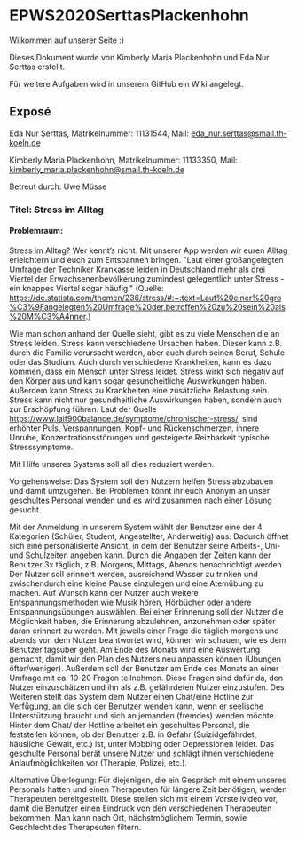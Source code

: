 # EPWS2020SerttasPlackenhohn
Wilkommen auf unserer Seite :)

Dieses Dokument wurde von Kimberly Maria Plackenhohn und Eda Nur Serttas erstellt.

Für weitere Aufgaben wird in unserem GitHub ein Wiki angelegt.

## Exposé


Eda Nur Serttas,
Matrikelnummer: 11131544,
Mail: eda_nur.serttas@smail.th-koeln.de

Kimberly Maria Plackenhohn,
Matrikelnummer: 11133350,
Mail: kimberly_maria.plackenhohn@smail.th-koeln.de

Betreut durch: Uwe Müsse

### Titel: Stress im Alltag

#### Problemraum:
Stress im Alltag? Wer kennt’s nicht. Mit unserer App werden wir euren Alltag erleichtern und euch zum Entspannen bringen. 
"Laut einer großangelegten Umfrage der Techniker Krankasse leiden in Deutschland mehr als drei Viertel der Erwachsenenbevölkerung zumindest gelegentlich unter Stress - ein knappes Viertel sogar häufig." (Quelle: https://de.statista.com/themen/236/stress/#:~:text=Laut%20einer%20gro%C3%9Fangelegten%20Umfrage%20der,betroffen%20zu%20sein%20als%20M%C3%A4nner.) 

Wie man schon anhand der Quelle sieht, gibt es zu viele Menschen die an Stress leiden. Stress kann verschiedene Ursachen haben. Dieser kann z.B. durch die Familie verursacht werden, aber auch durch seinen Beruf, Schule oder das Studium. Auch durch verschiedene Krankheiten, kann es dazu kommen, dass ein Mensch unter Stress leidet. Stress wirkt sich negativ auf den Körper aus und kann sogar gesundheitliche Auswirkungen haben. Außerdem kann Stress zu Krankheiten eine zusätzliche Belastung sein. Stress kann nicht nur gesundheitliche Auswirkungen haben, sondern auch zur Erschöpfung führen. Laut der Quelle https://www.laif900balance.de/symptome/chronischer-stress/, sind erhöhter Puls, Verspannungen, Kopf- und Rückenschmerzen, innere Unruhe, Konzentrationsstörungen und gesteigerte Reizbarkeit typische Stresssymptome.

Mit Hilfe unseres Systems soll all dies reduziert werden.

Vorgehensweise:
Das System soll den Nutzern helfen Stress abzubauen und damit umzugehen. Bei Problemen könnt ihr euch Anonym an unser geschultes Personal wenden und es wird zusammen nach einer Lösung gesucht.

Mit der Anmeldung in unserem System wählt der Benutzer eine der 4 Kategorien (Schüler, Student, Angestellter, Anderweitig) aus. Dadurch öffnet sich eine personalisierte Ansicht, in dem der Benutzer seine Arbeits-, Uni- und Schulzeiten angeben kann. Durch die Angaben der Zeiten kann der Benutzer 3x täglich, z.B. Morgens, Mittags, Abends benachrichtigt werden. Der Nutzer soll erinnert werden, ausreichend Wasser zu trinken und zwischendurch eine kleine Pause einzulegen und eine Atemübung zu machen. Auf Wunsch kann der Nutzer auch weitere Entspannungsmethoden wie Musik hören, Hörbücher oder andere Entspannungsübungen auswählen. Bei einer Erinnerung soll der Nutzer die Möglichkeit haben, die Erinnerung abzulehnen, anzunehmen oder später daran erinnert zu werden. Mit jeweils einer Frage die täglich morgens und abends von dem Nutzer beantwortet wird, können wir schauen, wie es dem Benutzer tagsüber geht. Am Ende des Monats wird eine Auswertung gemacht, damit wir den Plan des Nutzers neu anpassen können (Übungen öfter/weniger). Außerdem soll der Benutzer am Ende des Monats an einer Umfrage mit ca. 10-20 Fragen teilnehmen. Diese Fragen sind dafür da, den Nutzer einzuschätzen und ihn als z.B. gefährdeten Nutzer einzustufen. Des Weiteren stellt das System dem Nutzer einen Chat/eine Hotline zur Verfügung, an die sich der Benutzer wenden kann, wenn er seelische Unterstützung braucht und sich an jemanden (fremdes) wenden möchte. Hinter dem Chat/ der Hotline arbeitet ein geschultes Personal, die feststellen können, ob der Benutzer z.B. in Gefahr (Suizidgefährdet, häusliche Gewalt, etc.) ist, unter Mobbing oder Depressionen leidet. Das geschulte Personal berät unsere Nutzer und schlägt ihnen verschiedene Anlaufmöglichkeiten vor (Therapie, Polizei, etc.).

Alternative Überlegung:
Für diejenigen, die ein Gespräch mit einem unseres Personals hatten und einen Therapeuten für längere Zeit benötigen, werden Therapeuten bereitgestellt. Diese stellen sich mit einem Vorstellvideo vor, damit die Benutzer einen Eindruck von den verschiedenen Therapeuten bekommen. Man kann nach Ort, nächstmöglichem Termin, sowie Geschlecht des Therapeuten filtern.
